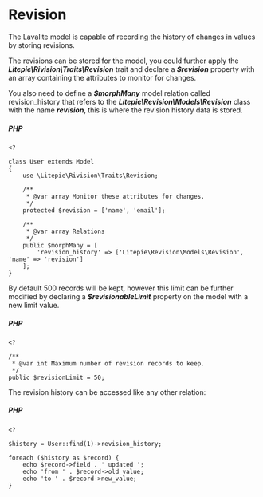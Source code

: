 # Revision

The Lavalite model is capable of recording the history of changes in values by storing revisions. 

The revisions can be stored for the model, you could further apply the ***Litepie\Rivision\Traits\Revision*** trait and declare a ***$revision*** property with an array containing the attributes to monitor for changes. 

You also need to define a ***$morphMany*** model relation called revision_history that refers to the ***Litepie\Revision\Models\Revision*** class with the name ***revision***, this is where the revision history data is stored.
##### PHP
```
<?

class User extends Model
{
    use \Litepie\Rivision\Traits\Revision;

    /**
     * @var array Monitor these attributes for changes.
     */
    protected $revision = ['name', 'email'];

    /**
     * @var array Relations
     */
    public $morphMany = [
        'revision_history' => ['Litepie\Revision\Models\Revision', 'name' => 'revision']
    ];
}
```
By default 500 records will be kept, however this limit can be further modified by declaring a ***$revisionableLimit*** property on the model with a new limit value.
##### PHP
```
<?

/**
 * @var int Maximum number of revision records to keep.
 */
public $revisionLimit = 50;
```
The revision history can be accessed like any other relation:
##### PHP
```
<?

$history = User::find(1)->revision_history;

foreach ($history as $record) {
    echo $record->field . ' updated ';
    echo 'from ' . $record->old_value;
    echo 'to ' . $record->new_value;
}
```
